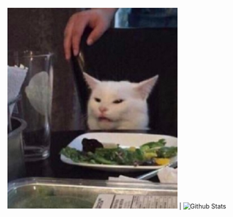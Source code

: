 ![Cover](https://raw.githubusercontent.com/BosEriko/BosEriko/master/cover-2.png) | ![Github Stats](https://github-readme-stats.vercel.app/api?username=boseriko&count_private=true)
